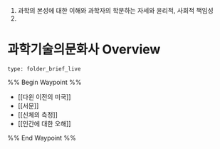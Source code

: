 1. 과학의 본성에 대한 이해와 과학자의 학문하는 자세와 윤리적, 사회적 책임성
2. 
# 과학기술의문화사 Overview
 
```ccard
type: folder_brief_live
```
 

%% Begin Waypoint %%
- [[다윈 이전의 미국]]
- [[서문]]
- [[신체의 측정]]
- [[인간에 대한 오해]]

%% End Waypoint %%